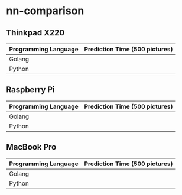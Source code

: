 # nn-comparison

## Thinkpad X220

| Programming Language | Prediction Time (500 pictures) |
| :------------------- | -----------------------------: |
| Golang               |                                |
| Python               |                                |

## Raspberry Pi

| Programming Language | Prediction Time (500 pictures) |
| :------------------- | -----------------------------: |
| Golang               |                                |
| Python               |                                |

## MacBook Pro

| Programming Language | Prediction Time (500 pictures) |
| :------------------- | -----------------------------: |
| Golang               |                                |
| Python               |                                |
